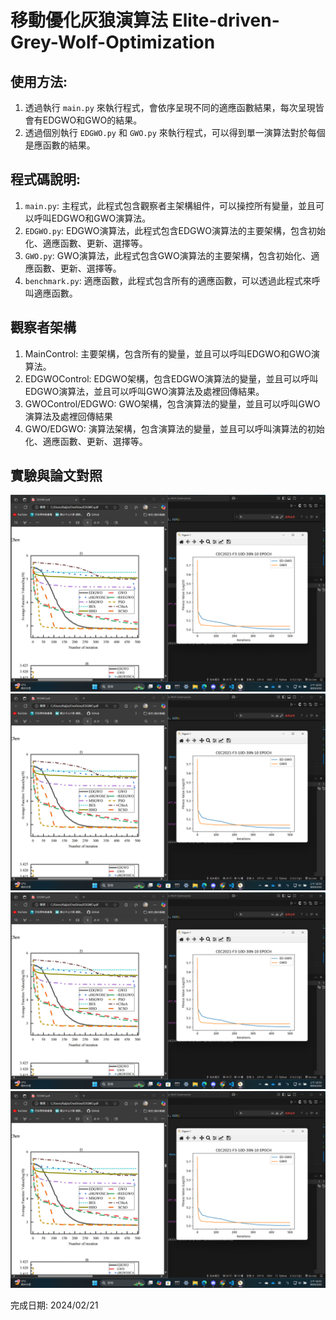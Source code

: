 # 移動優化灰狼演算法 Elite-driven-Grey-Wolf-Optimization

## 使用方法: 
1. 透過執行 `main.py` 來執行程式，會依序呈現不同的適應函數結果，每次呈現皆會有EDGWO和GWO的結果。
2. 透過個別執行 `EDGWO.py` 和 `GWO.py` 來執行程式，可以得到單一演算法對於每個是應函數的結果。

## 程式碼說明:
1. `main.py`: 主程式，此程式包含觀察者主架構組件，可以操控所有變量，並且可以呼叫EDGWO和GWO演算法。
2. `EDGWO.py`: EDGWO演算法，此程式包含EDGWO演算法的主要架構，包含初始化、適應函數、更新、選擇等。
3. `GWO.py`: GWO演算法，此程式包含GWO演算法的主要架構，包含初始化、適應函數、更新、選擇等。
4. `benchmark.py`: 適應函數，此程式包含所有的適應函數，可以透過此程式來呼叫適應函數。

## 觀察者架構
1. MainControl: 主要架構，包含所有的變量，並且可以呼叫EDGWO和GWO演算法。
2. EDGWOControl: EDGWO架構，包含EDGWO演算法的變量，並且可以呼叫EDGWO演算法，並且可以呼叫GWO演算法及處裡回傳結果。
3. GWOControl/EDGWO: GWO架構，包含演算法的變量，並且可以呼叫GWO演算法及處裡回傳結果
4. GWO/EDGWO: 演算法架構，包含演算法的變量，並且可以呼叫演算法的初始化、適應函數、更新、選擇等。


## 實驗與論文對照
![CEC2021-F3](./EXP_PIC/CEC2021-F3.png)
![CEC2021-F3](./EXP_PIC/CEC2021-F3.png)
![CEC2021-F3](./EXP_PIC/CEC2021-F3.png)
![CEC2021-F3](./EXP_PIC/CEC2021-F3.png)

完成日期: 2024/02/21